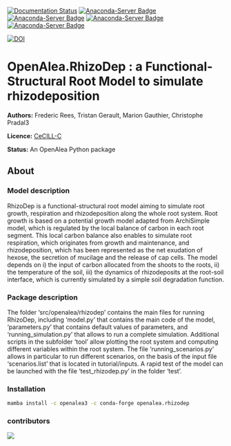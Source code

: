 
[![Documentation Status](https://readthedocs.org/projects/rhizodep/badge/?version=latest)](https://rhizodep.readthedocs.io/en/latest/?badge=latest)
[![Anaconda-Server Badge](https://anaconda.org/openalea3/openalea.rhizodep/badges/version.svg)](https://anaconda.org/openalea3/openalea.rhizodep)
[![Anaconda-Server Badge](https://anaconda.org/openalea3/openalea.rhizodep/badges/latest_release_date.svg)](https://anaconda.org/openalea3/openalea.rhizodep)
[![Anaconda-Server Badge](https://anaconda.org/openalea3/openalea.rhizodep/badges/platforms.svg)](https://anaconda.org/openalea3/openalea.rhizodep)
[![Anaconda-Server Badge](https://anaconda.org/openalea3/openalea.rhizodep/badges/license.svg)](https://anaconda.org/openalea3/openalea.rhizodep)

[![DOI](https://zenodo.org/badge/DOI/10.5281/zenodo.14900673.svg)](https://doi.org/10.5281/zenodo.14900673)

# OpenAlea.RhizoDep : a Functional-Structural Root Model to simulate rhizodeposition

**Authors:** Frederic Rees, Tristan Gerault, Marion Gauthier, Christophe Pradal3

**Licence:** [CeCILL-C](http://www.cecill.info/licences/Licence_CeCILL-C_V1-en.html)  

**Status:** An OpenAlea Python package

## About

### Model description

RhizoDep is a functional-structural root model aiming to simulate root growth, respiration and rhizodeposition along the whole root system. Root growth is based on a potential growth model adapted from ArchiSimple model, which is regulated by the local balance of carbon in each root segment. This local carbon balance also enables to simulate root respiration, which originates from growth and maintenance, and rhizodeposition, which has been represented as the net exudation of hexose, the secretion of mucilage and the release of cap cells. The model depends on i) the input of carbon allocated from the shoots to the roots, ii) the temperature of the soil, iii) the dynamics of rhizodeposits at the root-soil interface, which is currently simulated by a simple soil degradation function.

### Package description

The folder ‘src/openalea/rhizodep’ contains the main files for running RhizoDep, including ‘model.py’ that contains the main code of the model, ‘parameters.py’ that contains default values of parameters, and ‘running_simulation.py’ that allows to run a complete simulation. Additional scripts in the subfolder ‘tool’ allow plotting the root system and computing different variables within the root system. The file ‘running_scenarios.py’ allows in particular to run different scenarios, on the basis of the input file ‘scenarios.list’ that is located in tutorial/inputs. A rapid test of the model can be launched with the file ‘test_rhizodep.py’ in the folder ‘test’.

### Installation

```bash
mamba install -c openalea3 -c conda-forge openalea.rhizodep
```

### contributors

<a href="https://github.com/openalea/rhizodep/graphs/contributors">
  <img src="https://contrib.rocks/image?repo=openalea/rhizodep" />
</a>

